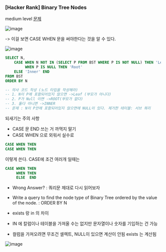 ### [Hacker Rank] Binary Tree Nodes
medium level [문제](https://www.hackerrank.com/challenges/binary-search-tree-1/problem?isFullScreen=true)

![image](https://user-images.githubusercontent.com/89775352/166670508-4e953879-4695-4bbe-b087-9de11833ba19.png)

-> 이걸 보면 CASE WHEN 문을 써야한다는 것을 알 수 있다. 

![image](https://user-images.githubusercontent.com/89775352/166671044-743c9a8b-9e78-4daa-aac1-4d17ec4aff95.png)

```sql
SELECT N,
    CASE WHEN N NOT IN (SELECT P FROM BST WHERE P IS NOT NULL) THEN 'Leaf'
         WHEN P IS NULL THEN 'Root'
    ELSE 'Inner' END
FROM BST
ORDER BY N

-- 의사 코드 작성 (노드 타입을 작성해라)
-- 1. N이 P에 포함되어있지 않으면 ->Leaf (부모가 아니다)
-- 2. P가 Null 이면 ->ROOT(부모가 없다)
-- 3. 둘다 아니면 ->INNER
-- 문제 : N이 P안에 포함되어있지 않으면에 NULL이 있다. 제거한 테이블: 서브 쿼리
```

되새기는 주의 사항 
- CASE 문 END 쓰는 거 까먹지 말기 
- CASE WHEN 으로 외워서 실수로 
```sql
CASE WHEN THEN 
CASE WHEN THEN 
```
이렇게 쓴다. CASE에 조건 여러개 일때는
```sql
CASE WHEN THEN 
     WHEN THEN 
     ELSE  END 
```
- Wrong Answer? : 쿼리문 제대로 다시 읽어보자 
- Write a query to find the node type of Binary Tree ordered by the value of the node. : ORDER BY N

- exists 랑 in 의 차이
- IN 에 칼럼이나 테이블을 가져올 수는 없지만 문자열이나 숫자를 기입하는 건 가능 
- 컬럼을 가져오려면 무조건 셀렉트, NULL이 있으면 계산이 안됨 exists 는 계산됨     

![image](https://user-images.githubusercontent.com/89775352/166690426-d0bb91e6-f2fc-4ef8-b552-9ba5bcdfdcac.png)
